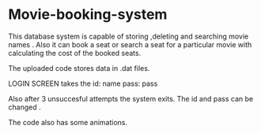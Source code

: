 # Movie-booking-system

This database system is capable of storing ,deleting and searching movie names . Also it can book a seat or search a seat for a particular movie with calculating the cost of the booked seats.

The uploaded code stores data in .dat files.

LOGIN SCREEN takes the
id: name
pass: pass

Also after 3 unsuccesful attempts the system exits. 
The id and pass can be changed .

The code also has some animations.

